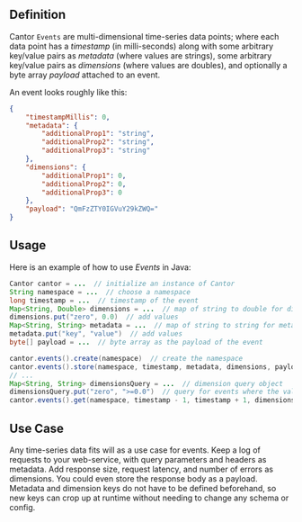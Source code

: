 ## Definition

Cantor `Events` are multi-dimensional time-series data points; where each data point has a *timestamp* (in milli-seconds) along with some arbitrary key/value pairs as *metadata* (where values are strings), some arbitrary key/value pairs as *dimensions* (where values are doubles), and optionally a byte array *payload* attached to an event.

An event looks roughly like this:
```json
{
    "timestampMillis": 0,
    "metadata": {
        "additionalProp1": "string",
        "additionalProp2": "string",
        "additionalProp3": "string"
	},
    "dimensions": {
	    "additionalProp1": 0,
	    "additionalProp2": 0,
	    "additionalProp3": 0
	},
    "payload": "QmFzZTY0IGVuY29kZWQ="
}
```

## Usage

Here is an example of how to use *Events* in Java:
```java
Cantor cantor = ...  // initialize an instance of Cantor
String namespace = ...  // choose a namespace
long timestamp = ...  // timestamp of the event
Map<String, Double> dimensions = ...  // map of string to double for dimensions
dimensions.put("zero", 0.0)  // add values
Map<String, String> metadata = ...  // map of string to string for metadata
metadata.put("key", "value")  // add values
byte[] payload = ...  // byte array as the payload of the event

cantor.events().create(namespace)  // create the namespace
cantor.events().store(namespace, timestamp, metadata, dimensions, payload)
// ...
Map<String, String> dimensionsQuery = ...  // dimension query object
dimensionsQuery.put("zero", ">=0.0")  // query for events where the value for dimension "zero" is greater than or equal to 0
cantor.events().get(namespace, timestamp - 1, timestamp + 1, dimensionsQuery, null)
```

## Use Case

Any time-series data fits will as a use case for events. Keep a log of requests to your web-service, with query parameters and headers as metadata. Add response size, request latency,  and number of errors as dimensions. You could even store the response body as a payload. Metadata and dimension keys do not have to be defined beforehand, so new keys can crop up at runtime without needing to change any schema or config.
